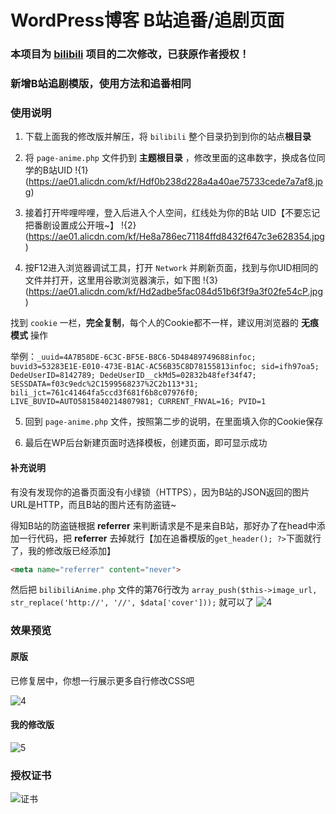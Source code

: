 # WordPress博客 B站追番/追剧页面

### 本项目为 [bilibili](https://github.com/TaylorLottner/bilibili) 项目的二次修改，已获原作者授权！

### 新增B站追剧模版，使用方法和追番相同

### 使用说明
1. 下载上面我的修改版并解压，将 `bilibili` 整个目录扔到到你的站点**根目录**

2. 将 `page-anime.php` 文件扔到 **主题根目录** ，修改里面的这串数字，换成各位同学的B站UID
!{1}(https://ae01.alicdn.com/kf/Hdf0b238d228a4a40ae75733cede7a7af8.jpg)

3. 接着打开哔哩哔哩，登入后进入个人空间，红线处为你的B站 UID【不要忘记把番剧设置成公开哦~】
!{2}(https://ae01.alicdn.com/kf/He8a786ec71184ffd8432f647c3e628354.jpg)

4. 按F12进入浏览器调试工具，打开 `Network` 并刷新页面，找到与你UID相同的文件并打开，这里用谷歌浏览器演示，如下图
!{3}(https://ae01.alicdn.com/kf/Hd2adbe5fac084d51b6f3f9a3f02fe54cP.jpg)

找到 `cookie` 一栏，**完全复制**，每个人的Cookie都不一样，建议用浏览器的 **无痕模式** 操作

举例：`_uuid=4A7B58DE-6C3C-BF5E-B8C6-5D48489749688infoc; buvid3=53283E1E-E010-473E-B1AC-AC56B35C8D78155813infoc; sid=ifh97oa5; DedeUserID=8142789; DedeUserID__ckMd5=02832b48fef34f47; SESSDATA=f03c9edc%2C1599568237%2C2b113*31; bili_jct=761c41464fa5ccd3f681f6b8c07976f0; LIVE_BUVID=AUTO5815840214807981; CURRENT_FNVAL=16; PVID=1`

5. 回到 `page-anime.php` 文件，按照第二步的说明，在里面填入你的Cookie保存

6. 最后在WP后台新建页面时选择模板，创建页面，即可显示成功

#### 补充说明
有没有发现你的追番页面没有小绿锁（HTTPS），因为B站的JSON返回的图片URL是HTTP，而且B站的图片还有防盗链~

得知B站的防盗链根据 **referrer** 来判断请求是不是来自B站，那好办了在head中添加一行代码，把 **referrer** 去掉就行【加在追番模版的`get_header(); ?>`下面就行了，我的修改版已经添加】

```html
<meta name="referrer" content="never">
```
然后把 `bilibiliAnime.php` 文件的第76行改为 `array_push($this->image_url, str_replace('http://', '//', $data['cover']));` 就可以了
![4](https://ae01.alicdn.com/kf/H9dfccaff67e446998351f95ea3c9e2f5J.jpg)

### 效果预览
#### 原版
已修复居中，你想一行展示更多自行修改CSS吧

![4](https://ae01.alicdn.com/kf/H6a94bdf90ddb40a9b417d3405e73393dg.jpg)

#### 我的修改版
![5](https://ae01.alicdn.com/kf/H8b85865e4ca0489cb0542c2358526f05i.jpg)

### 授权证书
![证书](https://ae01.alicdn.com/kf/Hea6f129fa173478991cea6b0e36a2b78b.png)

